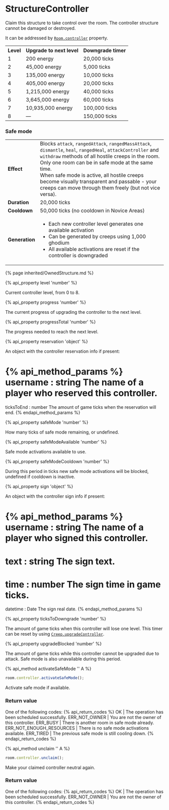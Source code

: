 # StructureController

<img src="img/controller.png" alt="" align="right" />

Claim this structure to take control over the room. The controller structure cannot be damaged or destroyed. 

It can be addressed by [`Room.controller`](#Room.controller) property.

<table class="table gameplay-info">
    <tbody>
    <tr>
        <th><strong>Level</strong></th>
        <th>Upgrade to next level</th>
        <th>Downgrade timer</th>
    </tr>
    <tr>
        <td>1</td>
        <td>200 energy</td>
        <td>20,000 ticks</td>
    </tr>
    <tr>
        <td>2</td>
        <td>45,000 energy</td>
        <td>5,000 ticks</td>
    </tr>
    <tr>
        <td>3</td>
        <td>135,000 energy</td>
        <td>10,000 ticks</td>
    </tr>
    <tr>
        <td>4</td>
        <td>405,000 energy</td>
        <td>20,000 ticks</td>
    </tr>
    <tr>
        <td>5</td>
        <td>1,215,000 energy</td>
        <td>40,000 ticks</td>
    </tr>
    <tr>
        <td>6</td>
        <td>3,645,000 energy</td>
        <td>60,000 ticks</td>
    </tr>
    <tr>
        <td>7</td>
        <td>10,935,000 energy</td>
        <td>100,000 ticks</td>
    </tr>
    <tr>
        <td>8</td>
        <td>—</td>
        <td>150,000 ticks</td>
    </tr>
    </tbody>
</table>
	
### Safe mode	
	
<table class=gameplay-info>
    <tbody>
    <tr>
        <td><strong>Effect</strong></td>
        <td>Blocks <code>attack</code>, <code>rangedAttack</code>, <code>rangedMassAttack</code>, <code>dismantle</code>, <code>heal</code>, <code>rangedHeal</code>, <code>attackController</code> and <code>withdraw</code> methods of all hostile creeps in the room. Only one room can be in safe mode at the same time.<br/>
	When safe mode is active, all hostile creeps become visually transparent and passable - your creeps can move through them freely (but not vice versa).</td>
    </tr>
    <tr>
        <td><strong>Duration</strong></td>
        <td>20,000 ticks</td>
    </tr>
    <tr>
        <td><strong>Cooldown</strong></td>
        <td>50,000 ticks (no cooldown in Novice Areas)</td>
    </tr>
    <tr>
        <td><strong>Generation</strong></td>
        <td>
            <ul>
                <li>Each new controller level generates one available activation</li>
                <li>Can be generated by creeps using 1,000 ghodium</li>
                <li>All available activations are reset if the controller is downgraded</li>
            </ul>
        </td>
    </tr>
    </tbody>
</table>

{% page inherited/OwnedStructure.md %}

{% api_property level 'number' %}



Current controller level, from 0 to 8.



{% api_property progress 'number' %}



The current progress of upgrading the controller to the next level.



{% api_property progressTotal 'number' %}



The progress needed to reach the next level.



{% api_property reservation 'object' %}



An object with the controller reservation info if present:

{% api_method_params %}
username : string
The name of a player who reserved this controller.
===
ticksToEnd : number
The amount of game ticks when the reservation will end.
{% endapi_method_params %}


{% api_property safeMode 'number' %}



How many ticks of safe mode remaining, or undefined.



{% api_property safeModeAvailable 'number' %}



Safe mode activations available to use.



{% api_property safeModeCooldown 'number' %}



During this period in ticks new safe mode activations will be blocked, undefined if cooldown is inactive.



{% api_property sign 'object' %}



An object with the controller sign info if present:

{% api_method_params %}
username : string
The name of a player who signed this controller.
===
text : string
The sign text.
===
time : number
The sign time in game ticks.
===
datetime : Date
The sign real date.
{% endapi_method_params %}


{% api_property ticksToDowngrade 'number' %}



The amount of game ticks when this controller will lose one level. This timer can be reset by using <code><a href="#Creep.upgradeController">Creep.upgradeController</a></code>.



{% api_property upgradeBlocked 'number' %}



The amount of game ticks while this controller cannot be upgraded due to attack. Safe mode is also unavailable during this period.



{% api_method activateSafeMode '' A %}

```javascript
room.controller.activateSafeMode();
```

Activate safe mode if available.



### Return value

One of the following codes:
{% api_return_codes %}
OK | The operation has been scheduled successfully.
ERR_NOT_OWNER | You are not the owner of this controller.
ERR_BUSY | There is another room in safe mode already.
ERR_NOT_ENOUGH_RESOURCES | There is no safe mode activations available.
ERR_TIRED | The previous safe mode is still cooling down.
{% endapi_return_codes %}



{% api_method unclaim '' A %}

```javascript
room.controller.unclaim();
```

Make your claimed controller neutral again.



### Return value

One of the following codes:
{% api_return_codes %}
OK | The operation has been scheduled successfully.
ERR_NOT_OWNER | You are not the owner of this controller.
{% endapi_return_codes %}


